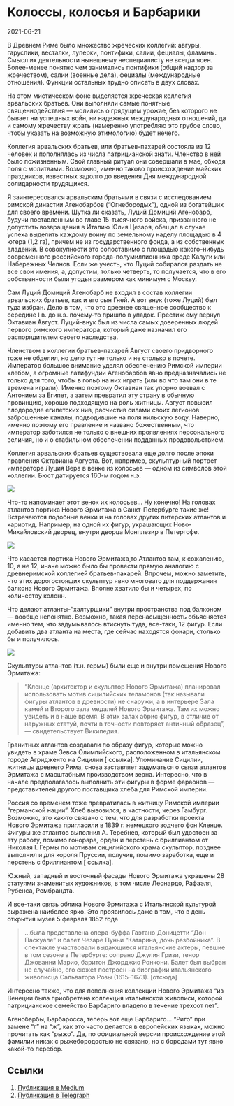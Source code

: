 # Колоссы, колосья и Барбарики

<p class="text-end time-holder"><time>2021-06-21</time></p>

В Древнем Риме было множество жреческих коллегий: авгуры, гаруспики,
весталки, луперки, понтифики, салии, фециалы, фламины. Смысл их
деятельности нынешнему неспециалисту не всегда ясен. Более-менее
понятно чем занимались понтифики (общий надзор за жречеством), салии
(военные дела), фециалы (международные отношения). Функции остальных
трудно описать в двух словах.

На этом мистическом фоне выделяется жреческая коллегия арвальских
братьев. Они выполняли самые понятные священнодействия — молились о
грядущем урожае, без которого не бывает ни успешных войн, ни надежных
международных отношений, да и самому жречеству жрать (намеренно
употребляю это грубое слово, чтобы указать на возможную этимологию)
будет нечего.

Коллегия арвальских братьев, или братьев-пахарей состояла из 12 человек
и пополнялась из числа патрицианской знати. Членство в ней было
пожизненным. Свой главный ритуал они совершали в мае, обходя поля с
молитвами. Возможно, именно таково происхождение майских праздников,
известных задолго до введения Дня международной солидарности
трудящихся.

Я заинтересовался арвальским братьями в связи с исследованием римской
династии Агенобарбов (“Огнебородых”), одной из богатейших для своего
времени. Шутка ли сказать, Луций Домиций Агенобарб, будучи поставленным
во главе 15-тысячного войска, призванного не допустить возвращения в
Италию Юлия Цезаря, обещал в случае успеха выделить каждому воину по
земельному наделу площадью в 4 югера (1,2 га), причем не из
государственного фонда, а из собственных владений. В совокупности это
сопоставимо с площадью какого-нибудь современного российского
города-полумиллионника вроде Калуги или Набережных Челнов. Если же
учесть, что Луций собирался раздать не все свои имения, а, допустим,
только четверть, то получается, что в его собственности были угодья
размером как минимум с Москву.

Сам Луций Домиций Агенобарб не входил в состав коллегии арвальских
братьев, как и его сын Гней. А вот внук (тоже Луций) был туда избран.
Дело в том, что это древнее священное сообщество к середине I в. до
н.э. почему-то пришло в упадок. Престиж ему вернул Октавиан Август.
Луций-внук был из числа самых доверенных людей первого римского
императора, который даже назначил его распорядителем своего наследства.

Членством в коллегии братьев-пахарей Август своего придворного тоже не
обделил, но дело тут не только и не столько в почете. Император большое
внимание уделял обеспечению Римской империи хлебом, а огромные
латифундии Агенобарбов явно предназначались не только для того, чтобы в
гольф на них играть (или во что там они в те времена играли). Именно
поэтому Октавиан так упорно воевал с Антонием за Египет, а затем
превратил эту страну в обычную провинцию, хорошо подходящую на роль
житницы. Август повысил плодородие египетских нив, расчистив силами
своих легионов заброшенные каналы, подводившие на поля нильскую воду.
Наверно, именно поэтому его правление и названо божественным, что
император заботился не только о внешних проявлениях персонального
величия, но и о стабильном обеспечении подданных продовольствием.

Коллегия арвальских братьев существовала еще долго после эпохи
правления Октавиана Августа. Вот, например, скульптурный портрет
императора Луция Вера в венке из колосьев — одном из символов этой
коллегии. Бюст датируется 160-м годом н.э.

![](content/img/BOa96JPg062oRh2U.jpg)

Что-то напоминает этот венок их колосьев… Ну конечно! На головах
атлантов портика Нового Эрмитажа в Санкт-Петербурге такие же!
Встречаются подобные венки и на головах других питерских атлантов и
кариотид. Например, на одной их фигур, украшающих Ново-Михайловский
дворец, внутри дворца Монплезир в Петергофе.

![](content/img/EM8-NkO5mngiK7E7.jpg)

Что касается портика Нового Эрмитажа¸то Атлантов там, к сожалению, 10,
а не 12, иначе можно было бы провести прямую аналогию с древнеримской
коллегией братьев-пахарей. Впрочем, можно заметить, что этих
дорогостоящих скульптур явно многовато для поддержания балкона Нового
Эрмитажа. Вполне хватило бы и четырех, по количеству колонн.

Что делают атланты-”халтурщики” внутри пространства под балконом —
вообще непонятно. Возможно, такая перенасыщенность объясняется именно
тем, что задумывалось втиснуть туда, все-таки, 12 фигур. Если добавить
два атланта на места, где сейчас находятся фонари, столько бы и
получилось.

![](content/img/W1x1SGbg7Bisz7IU.jpg)

Скульптуры атлантов (т.н. гермы) были еще и внутри помещения Нового
Эрмитажа:

> “Кленце (архитектор и скульптор Нового Эрмитажа) планировал
> использовать мотив сицилийских теламонов (так называли фигуры
> атлантов в древности) не снаружи, а в интерьере Зала камей и Второго
> зала медалей Нового Эрмитажа. Там их можно увидеть и в наше время. В
> этих залах абрис фигур, в отличие от наружных статуй, почти в
> точности повторяет античный образец”, — свидетельствует Википедия.

Гранитных атлантов создавали по образу фигур, которые можно увидеть в
храме Зевса Олимпийского, расположенном в итальянском городе Агридженто
на Сицилии [ ссылка]. Упоминание Сицилии, житницы древнего Рима,
снова заставляет задуматься о связи атлантов Эрмитажа с масштабным
производством зерна. Интересно, что в начале предполагалось выполнить
эти фигуры в форме фараонов — представителей другого поставщика хлеба
для Римской империи.

Россия со временем тоже превратилась в житницу Римской империи
“германской нации”. Хлеб вывозился, в частности, через Гамбург.
Возможно, это как-то связано с тем, что для разработки проекта Нового
Эрмитажа пригласили в 1839 г. немецкого зодчего фон Кленце. Фигуры же
атлантов выполнил А. Теребнев, который был удостоен за эту работу,
помимо гонорара, орден и перстень с бриллиантом от Николая I. Гермы по
мотивам сицилийского храма скульптор, позднее выполнил и для короля
Пруссии, получив, помимо заработка, еще и перстень с бриллиантом [
ссылка].

Южный, западный и восточный фасады Нового Эрмитажа украшены 28 статуями
знаменитых художников, в том числе Леонардо, Рафаэля, Рубенса,
Рембрандта.

И все-таки связь облика Нового Эрмитажа с Итальянской культурой
выражена наиболее ярко. Это проявилось даже в том, что в день открытия
музея 5 февраля 1852 года

> …была представлена опера-буффа Гаэтано Доницетти “Дон Паскуале” и
> балет Чезаре Пуньи “Катарина, дочь разбойника”. В спектакле
> участвовали выдающиеся итальянские актеры, певшие в том сезоне в
> Петербурге: сопрано Джулия Гризи, тенор Джованни Марио, баритон
> Джорджио Ронкони. Балет был выбран не случайно, его сюжет построен
> на биографии итальянского живописца Сальватора Розы (1615–1673).
> [отсюда]

Интересно также, что для пополнения коллекции Нового Эрмитажа “из
Венеции была приобретена коллекция итальянской живописи, которой
патрицианское семейство Барбариго владело в течение трехсот лет”.

Агенобарбы, Барбаросса, теперь вот еще Барбариго… “Риго” при замене “г”
на “ж”, как это часто делается в европейских языках, можно прочитать
как “рыжо”. Да, по официальной версии происхождение этой фамилии никак
с рыжебородостью не связано, но с бородами тут явно какой-то перебор.

## Ссылки

1. [Публикация в Medium](https://yababay.medium.com/колоссы-колосья-и-барбарики-4d36e1d2c56)
1. [Публикация в Telegraph](https://telegra.ph/Kolossy-kolosya-i-ryzhie-borody-06-21)
